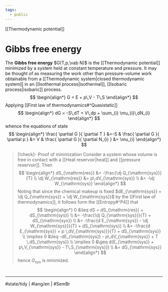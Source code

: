 ```yaml
---
tags:
  - public
---
```

[[Thermodynamic potential]]
# Gibbs free energy

The **Gibbs free energy** $G(T,p,\vab N)$ is the [[Thermodynamic potential]] minimized by a system held at constant temperature and pressure.
It may be thought of as measuring the work other than pressure-volume work obtainable from a [[Thermodynamic system|closed thermodynamic system]] in an [[Isothermal process|isothermal]], [[Isobaric process|isobaric]] process.
$$
\begin{align*}
G = E + p\,V - T\,S
\end{align*}
$$
Applying [[First law of thermodynamics#^Quasistatic]]
$$
\begin{align*}
dG = -S\,dT + V\,dp + \sum_{i} \mu_{i}\,dN_{i}
\end{align*}
$$
whence the equations of state
$$
\begin{align*}
\frac{ \partial G }{ \partial T } &=-S &
\frac{ \partial G }{ \partial p } &= V &
\frac{ \partial G }{ \partial N_{i} } &= \mu_{i}
\end{align*}
$$

> [!check]- Proof of minimization
> Consider a system whose volume is free in contact with a [[Heat reservoir|heat]] and [[pressure reservoir]].
> Then
> $$
> \begin{align*}
> dS_{\mathrm{res}} &= -\frac{\dj Q_{\mathrm{sys}}}{T} \\
> \dj W_{\mathrm{res}} &= p\,dV_{\mathrm{sys}} \\
> &= -\dj W_{\mathrm{sys}}
> \end{align*}
> $$
> Noting that since the chemical makeup is fixed $dE_{\mathrm{sys}} = \dj Q_{\mathrm{sys}} + \dj W_{\mathrm{sys}}$ by the [[First law of thermodynamics]],
> it follows form the [[Entropy#^P4]] that
> $$
> \begin{align*}
> 0 &\leq dS = dS_{\mathrm{res}} + dS_{\mathrm{sys}} \\
> &= -\frac{\dj Q_{\mathrm{sys}}}{T} + dS_{\mathrm{sys}} \\
> &= -\frac{d E_{\mathrm{sys}} - \dj W_{\mathrm{sys}}}{T} + dS_{\mathrm{sys}} \\
> &= -\frac{d E_{\mathrm{sys}} + p \,dV_{\mathrm{sys}}}{T} + dS_{\mathrm{sys}} \\
> \implies 0 &\leq -dE_{\mathrm{sys}} - p\,dV_{\mathrm{sys}} + T \,dS_{\mathrm{sys}} \\
> \implies 0 &\geq d(E_{\mathrm{sys}} + p\,V_{\mathrm{sys}} - T\,S_{\mathrm{sys}}) \\
> &= dG_{\mathrm{sys}}
> \end{align*}
> $$
> hence $G_{\mathrm{sys}}$ is minimized. <span class="QED"/>

#
---
#state/tidy | #lang/en | #SemBr
